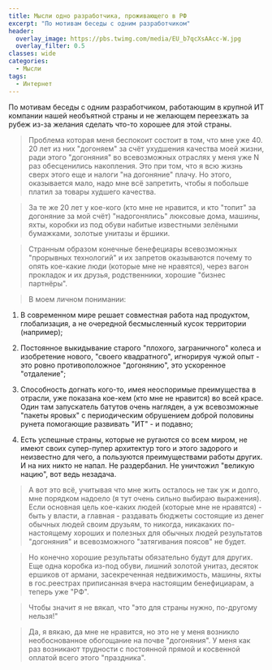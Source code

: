```yaml
---
title: Мысли одно разработчика, проживающего в РФ
excerpt: "По мотивам беседы с одним разработчиком"
header:
  overlay_image: https://pbs.twimg.com/media/EU_b7qcXsAAcc-W.jpg
  overlay_filter: 0.5
classes: wide
categories:
  - Мысли
tags:
  - Интернет
---
```


По мотивам беседы с одним разработчиком, работающим в крупной ИТ компании нашей необъятной страны и не желающем переезжать за рубеж из-за желания сделать что-то хорошее для этой страны.

> Проблема которая меня беспокоит состоит в том, что мне уже 40. 20 лет из них "догоняем" за счёт ухудшения качества моей жизни, ради этого "догоняния" во всевозможных отраслях у меня уже N раз обесценились накопления. Это при том, что я всю жизнь сверх этого еще и налоги "на догоняние" плачу. Но этого, оказывается мало, надо мне всё запретить, чтобы я побольше платил за товары худшего качества.

> За те же 20 лет у кое-кого (кто мне не нравится, и кто "топит" за догоняние за мой счёт) "надогонялись" люксовые дома, машины, яхты, коробки из под обуви набитые известными зелёными бумажками, золотые унитазы и ёршики.

> Странным образом конечные бенефециары всевозможных "прорывных технологий" и их запретов оказываются почему то опять кое-какие люди (которые мне не нравятся), через вагон прокладок и их друзья, родственники, хорошие "бизнес партнёры".

> В моем личном понимании:

1. В современном мире решает совместная работа над продуктом, глобализация, а не очередной бесмысленный кусок территории (например);

2. Постоянное выкидывание старого "плохого, заграничного" колеса и изобретение нового, "своего квадратного", игнорируя чужой опыт - это ровно противоположное "догонянию", это ускоренное "отдаление";

3. Способность догнать кого-то, имея неоспоримые преимущества в отрасли, уже показана кое-кем (кто мне не нравится) во всей красе. Один там запускатель батутов очень нагляден, а уж всевозможные "пакеты яровых" с периодическим обрушением доброй половины рунета помогающие развивать "ИТ" - и подавно;

4. Есть успешные страны, которые не ругаются со всем миром, не имеют своих супер-пупер архитектур того и этого задорого и неизвестно для чего, а пользуются преимуществами работы других. И на них никто не напал. Не раздербанил. Не уничтожил "великую нацию", вот ведь незадача.

> А вот это всё, учитывая что мне жить осталось не так уж и долго, мне порядком надоело (я тут очень сильно выбираю выражения). Если основная цель кое-каких людей (которые мне не нравятся) - быть у власти, а главная - раздавать бюджеты состоящие из денег обычных людей своим друзьям, то никогда, никакаких по-настоящему хороших и полезных для обычных людей результатов "догоняния" и всевозможного "затягивания поясов" не будет.

> Но конечно хорошие результаты обязательно будут для других. Еще одна коробка из-под обуви, лишний золотой унитаз, десяток ершиков от армани, засекреченная недвижимость, машины, яхты в гос.реестрах приписанная вчера настоящим бенефициарам, а теперь уже "РФ".

> Чтобы значит я не вякал, что "это для страны нужно, по-другому нельзя!"

> Да, я вякаю, да мне не нравится, но это не у меня возникло необоснованное обогощание на почве "догоняния". У меня как раз возникают трудности с постоянной прямой и косвенной оплатой всего этого "праздника".
